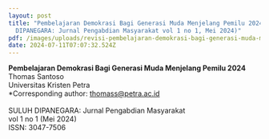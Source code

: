 ```yaml
---
layout: post
title: "Pembelajaran Demokrasi Bagi Generasi Muda Menjelang Pemilu 2024 (SULUH
  DIPANEGARA: Jurnal Pengabdian Masyarakat vol 1 no 1, Mei 2024)"
pdf: /images/uploads/revisi-pembelajaran-demokrasi-bagi-generasi-muda-menjelang-revisi.pdf
date: 2024-07-11T07:07:32.524Z
---
```

**Pembelajaran Demokrasi Bagi Generasi Muda Menjelang Pemilu 2024**\
Thomas Santoso \
Universitas Kristen Petra\
*Corresponding author: thomass@petra.ac.id\
\
SULUH DIPANEGARA: Jurnal Pengabdian Masyarakat \
vol 1 no 1 (Mei 2024) \
ISSN: 3047-7506